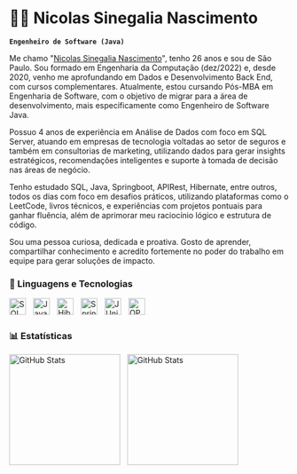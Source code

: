 # 👨‍💼 Nicolas Sinegalia Nascimento

**`Engenheiro de Software (Java) `**

Me chamo "[Nicolas Sinegalia Nascimento](https://www.linkedin.com/in/nicolassinegalia/)", tenho 26 anos e sou de São Paulo. Sou formado em Engenharia da Computação (dez/2022) e, desde 2020, venho me aprofundando em Dados e Desenvolvimento Back End, com cursos complementares. Atualmente, estou cursando Pós-MBA em Engenharia de Software, com o objetivo de migrar para a área de desenvolvimento, mais especificamente como Engenheiro de Software Java.

Possuo 4 anos de experiência em Análise de Dados com foco em SQL Server, atuando em empresas de tecnologia voltadas ao setor de seguros e também em consultorias de marketing, utilizando dados para gerar insights estratégicos, recomendações inteligentes e suporte à tomada de decisão nas áreas de negócio.

Tenho estudado SQL, Java, Springboot, APIRest, Hibernate, entre outros, todos os dias com foco em desafios práticos, utilizando plataformas como o LeetCode, livros técnicos, e experiências com projetos pontuais para ganhar fluência, além de aprimorar meu raciocínio lógico e estrutura de código.

Sou uma pessoa curiosa, dedicada e proativa. Gosto de aprender, compartilhar conhecimento e acredito fortemente no poder do trabalho em equipe para gerar soluções de impacto.

### 🤖 Linguagens e Tecnologias

<img
    align="left"
    alt="SQL Server"
    title="SQL Server"
    width="30px"
    style="padding-right: 10px;"
    src="https://cdn.jsdelivr.net/gh/devicons/devicon@latest/icons/microsoftsqlserver/microsoftsqlserver-original-wordmark.svg"
/>

<img
    align="left"
    alt="Java"
    title="Java"
    width="30px"
    style="padding-right: 10px;"
    src="https://cdn.jsdelivr.net/gh/devicons/devicon@latest/icons/java/java-original-wordmark.svg"
/>

<img
    align="left"
    alt="Hibernate"
    title="Hibernate"
    width="30px"
    style="padding-right: 10px;"
    src="https://cdn.jsdelivr.net/gh/devicons/devicon@latest/icons/hibernate/hibernate-original-wordmark.svg"
/>

<img
    align="left"
    alt="Spring Boot"
    title="Spring Boot"
    width="30px"
    style="padding-right: 10px;"
    src="https://cdn.jsdelivr.net/gh/devicons/devicon@latest/icons/spring/spring-original-wordmark.svg"
/>

<img
    align="left"
    alt="JUnity"
    title="JUnity"
    width="30px"
    style="padding-right: 10px;"
    src="https://cdn.jsdelivr.net/gh/devicons/devicon@latest/icons/junit/junit-original-wordmark.svg"
/>

<img
    align="left"
    alt="OPENAPI"
    title="OPENAPI"
    width="30px"
    style="padding-right: 10px;"
    src="https://cdn.jsdelivr.net/gh/devicons/devicon@latest/icons/openapi/openapi-original-wordmark.svg"
/>

<br/>
<br/>

### 📊 Estatísticas

<p>
    <img
        align="left"
        alt="GitHub Stats"
        height="200"
        style="padding-right: 10px;"
        src="https://github-readme-stats.vercel.app/api?username=nsinegalia&show_icons=true&theme=tokyonight&include_all_commits=true&locale=pt-br"
    />

<img
        align="left"
        alt="GitHub Stats"
        height="200"
        src="https://github-readme-stats.vercel.app/api/top-langs/?username=nsinegalia&theme=tokyonight&layout=compact&custom_title=Tecnologias&langs_count=6" 
  />

</p>
